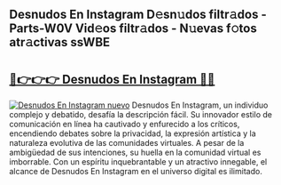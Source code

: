 ## Desnudos En Instagram D𝚎sn𝚞dos filtr𝚊dos - Parts-W0V Vid𝚎os filtr𝚊dos - N𝚞evas f𝚘tos atr𝚊ctivas ssWBE

# <h2><a href="http://mb0pqj.tromn.icu/?c=Desnudos+En+Instagram">🔗👉👉👉 Desnudos En Instagram 🔗🔗</a></h2>

[![Desnudos En Instagram nuevo](https://i.imgur.com/pEAQMta.gif)](http://mb0pqj.tromn.icu/?c=Desnudos+En+Instagram)
Desnudos En Instagram, un individuo complejo y debatido, desafía la descripción fácil. Su innovador estilo de comunicación en línea ha cautivado y enfurecido a los críticos, encendiendo debates sobre la privacidad, la expresión artística y la naturaleza evolutiva de las comunidades virtuales. A pesar de la ambigüedad de sus intenciones, su huella en la comunidad virtual es imborrable. Con un espíritu inquebrantable y un atractivo innegable, el alcance de Desnudos En Instagram en el universo digital es ilimitado.
